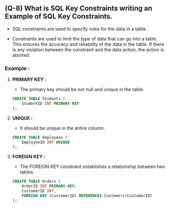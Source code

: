## (Q-8) What is SQL Key Constraints writing an Example of SQL Key Constraints.

- SQL constraints are used to specify rules for the data in a table.

- Constraints are used to limit the type of data that can go into a table. This ensures the accuracy and reliability of the data in the table. If there is any violation between the constraint and the data action, the action is aborted.

### Example :

1. **PRIMARY KEY :**
   - The primary key should be not null and unique in the table.

   ```sql
   CREATE TABLE Students (
       StudentID INT PRIMARY KEY
   );
   ```

2. **UNIQUE :**
   - It should be unique in the entire column.

   ```sql
   CREATE TABLE Employees (
       EmployeeID INT UNIQUE
   );
   ```

3. **FOREIGN KEY :**
   - The FOREIGN KEY constraint establishes a relationship between two tables.

   ```sql
   CREATE TABLE Orders (
       OrderID INT PRIMARY KEY,
       CustomerID INT,
       FOREIGN KEY (CustomerID) REFERENCES Customers(CustomerID)
   );
   ```